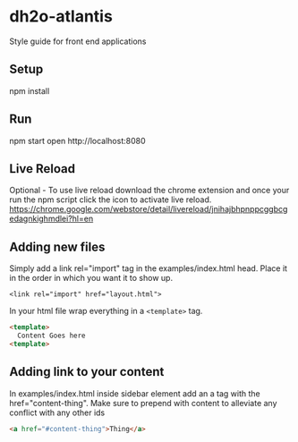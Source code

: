 # dh2o-atlantis
Style guide for front end applications

## Setup
npm install

## Run
npm start
open http://localhost:8080

## Live Reload
Optional - To use live reload download the chrome extension and once your run the npm script click the icon to activate live reload. https://chrome.google.com/webstore/detail/livereload/jnihajbhpnppcggbcgedagnkighmdlei?hl=en

## Adding new files
Simply add a link rel="import" tag in the examples/index.html head. Place it in the order in which you want it to show up.

``<link rel="import" href="layout.html">``

In your html file wrap everything in a ``<template>`` tag.

```html
<template>
  Content Goes here
<template>
```

## Adding link to your content
In examples/index.html inside sidebar element add an a tag with the href="content-thing". Make sure to prepend with content to alleviate any conflict with any other ids

```html
<a href="#content-thing">Thing</a>
```
